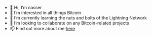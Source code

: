 - 👋 Hi, I’m nasser
- 👀 I’m interested in all things Bitcoin
- 🌱 I’m currently learning the nuts and bolts of the Lightning Network
- 💞️ I’m looking to collaborate on any Bitcoin-related projects
- 📫 Find out more about me [here](https://nassersaazi.github.io/portfolio)

<!---
nassersaazi/nassersaazi is a ✨ special ✨ repository because its `README.md` (this file) appears on your GitHub profile.
You can click the Preview link to take a look at your changes.
--->
